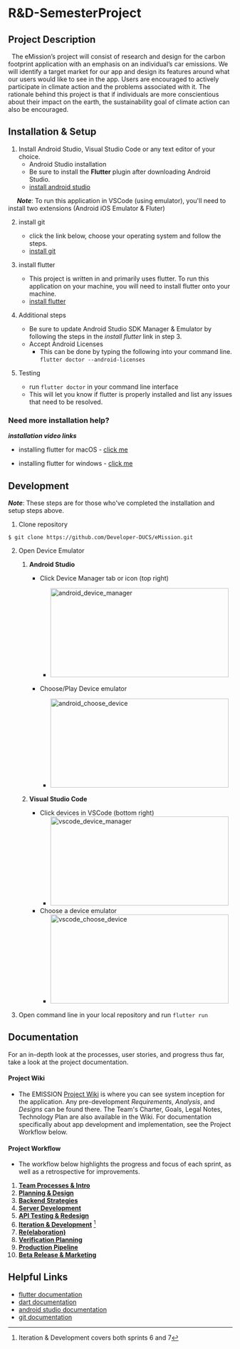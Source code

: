 # R&D-SemesterProject


## Project Description

&nbsp;&nbsp;The eMission’s project will consist of research and design for the carbon footprint application with an emphasis on an individual’s car emissions. We will identify a target market for our app and design its features around what our users would like to see in the app. Users are encouraged to actively participate in climate action and the problems associated with it. The rationale behind this project is that if individuals are more conscientious about their impact on the earth, the sustainability goal of climate action can also be encouraged.


## Installation & Setup

1. Install Android Studio, Visual Studio Code or any text editor of your choice.
   - Android Studio installation
   - Be sure to install the **Flutter** plugin after downloading Android Studio.
   - [install android studio](https://developer.android.com/studio)
   
&nbsp;&nbsp;&nbsp;&nbsp;&nbsp;**_Note_**: To run this application in VSCode (using emulator), you'll need to install two extensions (Android iOS Emulator & Fluter)

2. install git
   - click the link below, choose your operating system and follow the steps.
   - [install git](https://git-scm.com/downloads) 

3. install flutter
   - This project is written in and primarily uses flutter. To run this application on your machine, you will need to install flutter onto your machine.
   - [install flutter](https://docs.flutter.dev/get-started/install)

4. Additional steps
   - Be sure to update Android Studio SDK Manager & Emulator by following the steps in the _install flutter_ link in step 3.
   - Accept Android Licenses
     - This can be done by typing the following into your command line. ``` flutter doctor --android-licenses ```


5. Testing
   - run ```flutter doctor``` in your command line interface
   - This will let you know if flutter is properly installed and list any issues that need to be resolved. 


### Need more installation help?
**_installation video links_**
* installing flutter for macOS - [click me](https://www.youtube.com/watch?v=fzAg7lOWqVE)

* installing flutter for windows - [click me](https://www.youtube.com/watch?v=1ukSR1GRtMU&list=PL4cUxeGkcC9jLYyp2Aoh6hcWuxFDX6PBJ&index=2)



## Development
**_Note_**: These steps are for those who've completed the installation and setup steps above. 

1. Clone repository

```
$ git clone https://github.com/Developer-DUCS/eMission.git
 ```

2. Open Device Emulator
   1. **Android Studio**
      - Click Device Manager tab or icon (top right)
        - <img src="https://github.com/Developer-DUCS/eMission/assets/78006078/d9c92bd1-d49c-4a26-a8bf-cacf3c58b9c8" alt="android_device_manager" width="400" height="200"/>
        
      - Choose/Play Device emulator
        - <img src="https://github.com/Developer-DUCS/eMission/assets/78006078/241e6249-ea4c-40d6-b8ad-e02702bd3f97" alt="android_choose_device" width="400" height="200"/>
        
   2. **Visual Studio Code**
      - Click devices in VSCode (bottom right)
        * <img src="https://github.com/Developer-DUCS/eMission/assets/78006078/a2740e08-41db-4536-b8b6-537050ec16d6" alt="vscode_device_manager" width="400" height="200"/>
      - Choose a device emulator
        * <img src="https://github.com/Developer-DUCS/eMission/assets/78006078/10e69d95-522f-44cf-8a29-a3d1c86edad0" alt="vscode_choose_device" width="400" height="200"/>
      
3. Open command line in your local repository and run ``` flutter run ```



## Documentation
For an in-depth look at the processes, user stories, and progress thus far, take a look at the project documentation.

#### Project Wiki
* The EMISSION [Project Wiki](https://github.com/Developer-DUCS/eMission/wiki) is where you can see system inception for the application. Any pre-development _Requirements_, _Analysis_, and _Designs_ can be found there. The Team's Charter, Goals, Legal Notes, Technology Plan are also available in the Wiki. For documentation specifically about app development and implementation, see the Project Workflow below.  

#### Project Workflow
* The workflow below highlights the progress and focus of each sprint, as well as a retrospective for improvements. 

1. [**Team Processes & Intro**](https://github.com/Developer-DUCS/eMission/blob/main/Sprints/Sprint_1.md)
2. [**Planning & Design**](https://github.com/Developer-DUCS/eMission/blob/main/Sprints/Sprint_2.md)
3. [**Backend Strategies**](https://github.com/Developer-DUCS/eMission/blob/main/Sprints/Sprint_3.md) 
4. [**Server Development**](https://github.com/Developer-DUCS/eMission/blob/main/Sprints/Sprint_4.md)
5. [**API Testing & Redesign**](https://github.com/Developer-DUCS/eMission/blob/main/Sprints/Sprint_5.md)
6. [**Iteration & Development**](https://github.com/Developer-DUCS/eMission/blob/main/Sprints/Sprint_6-7.md) [^1]
7. [**Re(elaboration)**](https://github.com/Developer-DUCS/eMission/blob/main/Sprints/Sprint_8.md)
8. [**Verification Planning**](https://github.com/Developer-DUCS/eMission/blob/main/Sprints/Sprint_9.md)
9. [**Production Pipeline**](https://github.com/Developer-DUCS/eMission/blob/main/Sprints/Sprint_10.md)
10. [**Beta Release & Marketing**](https://github.com/Developer-DUCS/eMission/blob/main/Sprints/Sprint_11.md)

[^1]: Iteration & Development covers both sprints 6 and 7



## Helpful Links
* [flutter documentation](https://docs.flutter.dev/)
* [dart documentation](https://dart.dev/guides)
* [android studio documentation](https://developer.android.com/docs)
* [git documentation](https://git-scm.com/doc)
